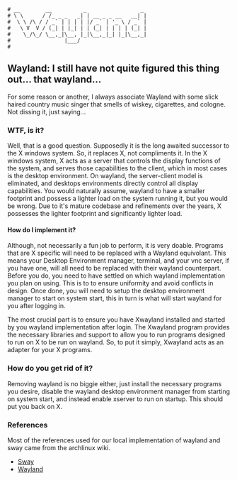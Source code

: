 ```text
# __        __          _                 _
# \ \      / /_ _ _   _| | __ _ _ __   __| |
#  \ \ /\ / / _` | | | | |/ _` | '_ \ / _` |
#   \ V  V / (_| | |_| | | (_| | | | | (_| |
#    \_/\_/ \__,_|\__, |_|\__,_|_| |_|\__,_|
#                 |___/
#
```

## Wayland: I still have not quite figured this thing out... that wayland...

For some reason or another, I always associate Wayland with some slick haired country music singer that smells
of wiskey, cigarettes, and cologne. Not dissing it, just saying...

### WTF, is it?

Well, that is a good question. Supposedly it is the long awaited successor to the X windows system. So, it
replaces X, not compliments it. In the X windows system, X acts as a server that controls the display functions
of the system, and serves those capabilities to the client, which in most cases is the desktop environment. On
wayland, the server-client model is eliminated, and desktops environments directly control all display
capabilities. You would naturally assume, wayland to have a smaller footprint and possess a lighter load on
the system running it, but you would be wrong. Due to it's mature codebase and refinements over the years, X
possesses the lighter footprint and significantly lighter load.

#### How do I implement it?

Although, not necessarily a fun job to perform, it is very doable. Programs that are X specific will need to be replaced
with a Wayland equivolant. This means your Desktop Environment manager, terminal, and your vnc server, if you have one, 
will all need to be replaced with their wayland counterpart. Before you do, you need to have settled on which
wayland implementation you plan on using. This is to to ensure uniformity and avoid conflicts in design. Once
done, you will need to setup the desktop environment manager to start on system start, this in turn is what
will start wayland for you after logging in. 

The most crucial part is to ensure you have Xwayland installed and started by you wayland implementation after
login. The Xwayland program provides the necessary libraries and support to allow you to run programs designed
to run on X to be run on wayland. So, to put it simply, Xwayland acts as an adapter for your X programs.

### How do you get rid of it?

Removing wayland is no biggie either, just install the necessary programs you desire, disable the wayland
desktop environment manager from starting on system start, and instead enable xserver to run on startup. This
should put you back on X.

### References

Most of the references used for our local implementation of wayland and sway came from the archlinux wiki. 

- [Sway](https://wiki.archlinux.org/title/Sway)
- [Wayland](https://wiki.archlinux.org/title/Wayland)
